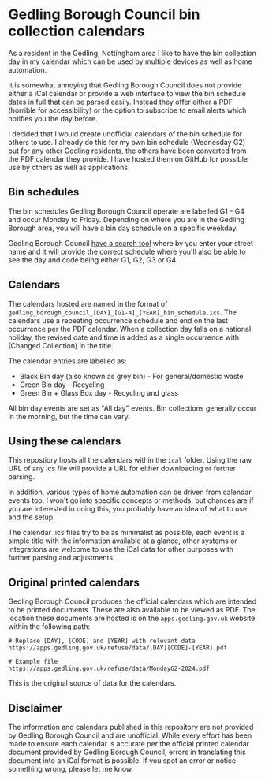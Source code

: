 # Gedling Borough Council bin collection calendars

As a resident in the Gedling, Nottingham area I like to have the bin collection day in my calendar which can be used by multiple devices as well as home automation. 

It is somewhat annoying that Gedling Borough Council does not provide either a iCal calendar or provide a web interface to view the bin schedule dates in full that can be parsed easily. Instead they offer either a PDF (horrible for accessibility) or the option to subscribe to email alerts which notifies you the day before.

I decided that I would create unofficial calendars of the bin schedule for others to use. I already do this for my own bin schedule (Wednesday G2) but for any other Gedling residents, the others have been converted from the PDF calendar they provide. I have hosted them on GitHub for possible use by others as well as applications.

## Bin schedules

The bin schedules Gedling Borough Council operate are labelled G1 - G4 and occur Monday to Friday. Depending on where you are in the Gedling Borough area, you will have a bin day schedule on a specific weekday.

Gedling Borough Council [have a search tool](https://apps.gedling.gov.uk/refuse/search.aspx) where by you enter your street name and it will provide the correct schedule where you'll also be able to see the day and code being either G1, G2, G3 or G4.

## Calendars

The calendars hosted are named in the format of `gedling_borough_council_[DAY]_[G1-4]_[YEAR]_bin_schedule.ics`. The calendars use a repeating occurrence schedule and end on the last occurrence per the PDF calendar. When a collection day falls on a national holiday, the revised date and time is added as a single occurrence with (Changed Collection) in the title.

The calendar entries are labelled as:

* Black Bin day (also known as grey bin) - For general/domestic waste
* Green Bin day - Recycling
* Green Bin + Glass Box day - Recycling and glass

All bin day events are set as "All day" events. Bin collections generally occur in the morning, but the time can vary.

## Using these calendars

This repostiory hosts all the calendars within the `ical` folder. Using the raw URL of any ics file will provide a URL for either downloading or further parsing.

In addition, various types of home automation can be driven from calendar events too. I won't go into specific concepts or methods, but chances are if you are interested in doing this, you probably have an idea of what to use and the setup.

The calendar .ics files try to be as minimalist as possible, each event is a simple title with the information available at a glance, other systems or integrations are welcome to use the iCal data for other purposes with further parsing and adjustments.

## Original printed calendars

Gedling Borough Council produces the official calendars which are intended to be printed documents. These are also available to be viewed as PDF. The location these documents are hosted is on the `apps.gedling.gov.uk` website within the following path:

```
# Replace [DAY], [CODE] and [YEAR] with relevant data
https://apps.gedling.gov.uk/refuse/data/[DAY][CODE]-[YEAR].pdf

# Example file
https://apps.gedling.gov.uk/refuse/data/MondayG2-2024.pdf
```

This is the original source of data for the calendars.

## Disclaimer

The information and calendars published in this repository are not provided by Gedling Borough Council and are unofficial. While every effort has been made to ensure each calendar is accurate per the official printed calendar document provided by Gedling Borough Council, errors in translating this document into an iCal format is possible. If you spot an error or notice something wrong, please let me know.
